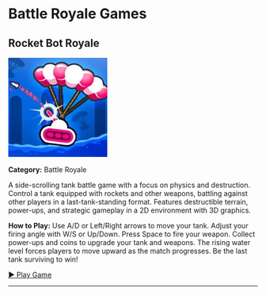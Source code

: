 # Battle Royale Games

## Rocket Bot Royale

<img src="../games/rocket-bot-royale/images/thumb.jpg" alt="Rocket Bot Royale thumbnail" width="200">

**Category:** Battle Royale

A side-scrolling tank battle game with a focus on physics and destruction. Control a tank equipped with rockets and other weapons, battling against other players in a last-tank-standing format. Features destructible terrain, power-ups, and strategic gameplay in a 2D environment with 3D graphics.

**How to Play:** Use A/D or Left/Right arrows to move your tank. Adjust your firing angle with W/S or Up/Down. Press Space to fire your weapon. Collect power-ups and coins to upgrade your tank and weapons. The rising water level forces players to move upward as the match progresses. Be the last tank surviving to win!

[▶ Play Game](https://rocketbotroyale.com)

---

